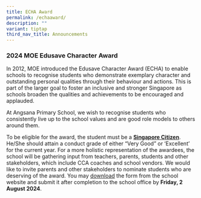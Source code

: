```yaml
---
title: ECHA Award
permalink: /echaaward/
description: ""
variant: tiptap
third_nav_title: Announcements
---
```

<h3>2024 MOE Edusave Character Award</h3>
<p>In 2012, MOE introduced the Edusave Character Award (ECHA) to enable schools
to recognise students who demonstrate exemplary character and outstanding
personal qualities through their behaviour and actions. This is part of
the larger goal to foster an inclusive and stronger Singapore as schools
broaden the qualities and achievements to be encouraged and applauded.</p>
<p>At Angsana Primary School, we wish to recognise students who consistently
live up to the school values and are good role models to others around
them.</p>
<p>To be eligible for the award, the student must be a <strong><u>Singapore Citizen</u></strong>.
He/She should attain a conduct grade of either “Very Good” or ‘Excellent’
for the current year. For a more holistic representation of the awardees,
the school will be gathering input from teachers, parents, students and
other stakeholders, which include CCA coaches and school vendors. We would
like to invite parents and other stakeholders to nominate students who
are deserving of the award. You may <a href="/files/2024_ECHA_Nomination_Form__Staff_Parents_Vendors_.pdf" rel="noopener noreferrer nofollow" target="_blank">download</a> the
form from the school website and submit it after completion to the school
office by <strong>Friday, 2 August 2024</strong>.</p>